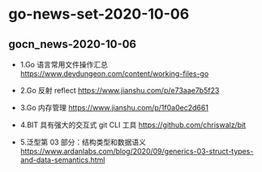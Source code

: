 # go-news-set-2020-10-06
## gocn_news-2020-10-06
- 1.Go 语言常用文件操作汇总 https://www.devdungeon.com/content/working-files-go

- 2.Go 反射 reflect https://www.jianshu.com/p/e73aae7b5f23

- 3.Go 内存管理 https://www.jianshu.com/p/1f0a0ec2d661

- 4.BIT 具有强大的交互式 git CLI 工具  https://github.com/chriswalz/bit

- 5.泛型第 03 部分：结构类型和数据语义 https://www.ardanlabs.com/blog/2020/09/generics-03-struct-types-and-data-semantics.html



